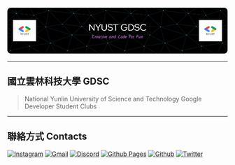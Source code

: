 ![](./doc/header.png)

---

## 國立雲林科技大學 GDSC

> National Yunlin University of Science and Technology
> Google Developer Student Clubs

---

## 聯絡方式 Contacts

[![Instagram](https://img.shields.io/badge/Instagram-%23E4405F.svg?style=for-the-badge&logo=Instagram&logoColor=white)](https://www.instagram.com/gdsc_nyust/)
[![Gmail](https://img.shields.io/badge/Gmail-D14836?style=for-the-badge&logo=gmail&logoColor=white)](mailto://gdsc_nyust@googlegroups.com)
[![Discord](https://img.shields.io/badge/Discord-%235865F2.svg?style=for-the-badge&logo=discord&logoColor=white)](https://discord.gg/2k7SbzeByJ)
[![Github Pages](https://img.shields.io/badge/github%20pages-121013?style=for-the-badge&logo=github&logoColor=white)](https://nyust-gdsc.github.io/)
[![Github](https://img.shields.io/badge/github-121013?style=for-the-badge&logo=github&logoColor=white)](https://github.com/NYUST-GDSC)
[![Twitter](https://img.shields.io/badge/bevy-%231DA1F2.svg?style=for-the-badge&logo=none&logoColor=white)](https://gdsc.community.dev/national-yunlin-university-of-science-and-technology/)